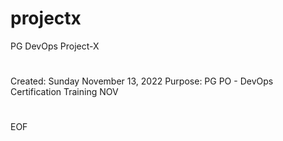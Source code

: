 # projectx
PG DevOps Project-X
#
Created: Sunday November 13, 2022
Purpose: PG PO - DevOps Certification Training NOV
#
EOF
